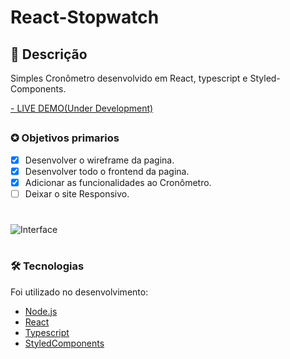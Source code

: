 # React-Stopwatch
## 📖 Descrição 
<p>Simples Cronômetro desenvolvido em React, typescript e Styled-Components. </p>

<a href="https://nonoreactstopwatch.netlify.app/" target="_blank">- LIVE DEMO(Under Development)</a>

##

### ✪ Objetivos primarios

- [x] Desenvolver o wireframe da pagina.
- [x] Desenvolver todo o frontend da pagina.
- [x] Adicionar as funcionalidades ao Cronômetro.
- [ ] Deixar o site Responsivo.

#
![Interface](https://i.imgur.com/z6IiorL.png)
#

### 🛠 Tecnologias

Foi utilizado no desenvolvimento:
- [Node.js](https://nodejs.org/en/)
- [React](https://pt-br.reactjs.org/)
- [Typescript](https://www.typescriptlang.org/)
- [StyledComponents](https://styled-components.com/)

